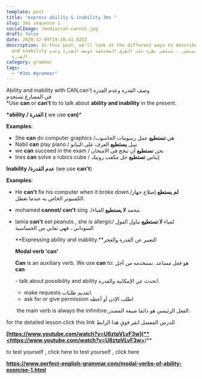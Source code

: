 ```yaml
---
template: post
title: "express ability & inability 3ms "
slug: 3ms sequence 1
socialImage: /media/can-cannot.jpg
draft: false
date: 2020-12-09T19:18:41.025Z
description: In this post, we’ll look at the different ways to describe ability
  and inability في هذا المنشور ، سنلقي نظرة على الطرق المختلفة لوصف القدرة وعدم
  القدرة
category: grammar
tags:
  - "#3ms #grammar"
---
```

Ability and inability with CAN,can't وصف القدرة وعدم القدرة\
في المضارع نستخدم\
*Use **can** or **can't** to to talk about **ability and inability** in the present. 

**\*ability / القدرة (** we use **can)***

**Examples**:

* She **can** do computer graphics /هي **تستطيع** عمل رسومات الحاسوب
* Nabil **can** play piano / نبيل **يستطيع** العزف على البيانو
* we **can** succeed in the exam / نحن **نستطيع** أن ننجح في الامتحان
* Ines **can** solve a rubics cube / إيناس **تستطيع** حل مكعب روبيك

**Inability /عدم القدرة** (we use **can't**)

**Examples**:

* He **can't** fix his computer when it broke down./**لم يستطع** إصلاح جهاز الكمبيوتر الخاص به عندما تعطل.
* mohamed **cannot/ can't** sing ./محمد **لا يستطيع** الغناء.
* lamia **can't** eat peanuts , she is allergic/ لمياء **لا تستطيع** تناول الفول السوداني ، فهي تعاني من الحساسية

  \*\*Expressing ability and inability.\*\*التعبير عن القدرة والعجز

  **Modal verb 'can'**

  **Can** is an auxiliary verb. We use **can** to: هو فعل مساعد. نستخدمه من أجل **can**

  \- talk about possibility and ability تحدث عن الإمكانية والقدرة\

  * make requests تقديم طلبات\
  * ask for or give permission اطلب الإذن أو أعطه

   the main verb is always the infinitive.الفعل الرئيسي هو دائما صيغة المصدر.

for the detailed lesson click this link للدرس المفصل انقر فوق هذا الرابط

**[https://www.youtube.com/watch?v=U8ztpVLvF3w](**<https://www.youtube.com/watch?v=U8ztpVLvF3w>**)**

to test yourself , click here to test yourself , click here

**<https://www.perfect-english-grammar.com/modal-verbs-of-ability-exercise-1.html>**